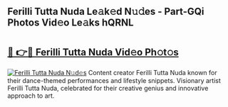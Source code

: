 ## Ferilli Tutta Nuda Le𝚊k𝚎d N𝚞𝚍es - Part-GQi Photos Vid𝚎o Le𝚊ks hQRNL

# <h2><a href="http://fbdo7oz.evod.top/?m=Ferilli+Tutta+Nuda">🔗 👉🔴 Ferilli Tutta Nuda Vid𝚎o Ph𝚘t𝚘s</a></h2>

[![Ferilli Tutta Nuda N𝚞d𝚎s](https://i.imgur.com/8V9OHl7.gif)](http://fbdo7oz.evod.top/?m=Ferilli+Tutta+Nuda)
Content creator Ferilli Tutta Nuda known for their dance-themed performances and lifestyle snippets. Visionary artist Ferilli Tutta Nuda, celebrated for their creative genius and innovative approach to art. 
